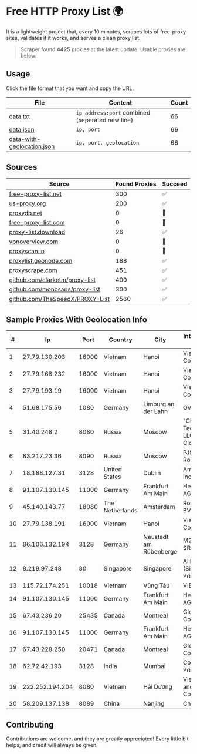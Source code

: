 
# Free HTTP Proxy List 🌍

It is a lightweight project that, every 10 minutes, scrapes lots of free-proxy sites, validates if it works, and serves a clean proxy list.


> Scraper found **4425** proxies at the latest update. Usable proxies are below.

## Usage

Click the file format that you want and copy the URL.


|File|Content|Count|
|----|-------|-----|
|[data.txt](https://raw.githubusercontent.com/themiralay/Proxy-List-World/master/data.txt)|`ip_address:port` combined (seperated new line)|66|
|[data.json](https://raw.githubusercontent.com/themiralay/Proxy-List-World/master/data.json)|`ip, port`|66|
|[data-with-geolocation.json](https://raw.githubusercontent.com/themiralay/Proxy-List-World/master/data-with-geolocation.json)|`ip, port, geolocation`|66|

## Sources

|Source|Found Proxies|Succeed|
|------|-------------|-------|
|[free-proxy-list.net](https://free-proxy-list.net)|300|✅|
|[us-proxy.org](https://www.us-proxy.org)|200|✅|
|[proxydb.net](http://proxydb.net)|0|🚫|
|[free-proxy-list.com](https://free-proxy-list.com/?page=&port=&type%5B%5D=http&type%5B%5D=https&up_time=0&search=Search)|0|🚫|
|[proxy-list.download](https://www.proxy-list.download/HTTP)|26|✅|
|[vpnoverview.com](https://vpnoverview.com/privacy/anonymous-browsing/free-proxy-servers)|0|🚫|
|[proxyscan.io](https://www.proxyscan.io)|0|🚫|
|[proxylist.geonode.com](https://proxylist.geonode.com/api/proxy-list?limit=300&page=1&sort_by=lastChecked&sort_type=desc&protocols=http,https)|188|✅|
|[proxyscrape.com](https://api.proxyscrape.com/v2/?request=displayproxies&protocol=http&timeout=10000&country=all&ssl=all&anonymity=all)|451|✅|
|[github.com/clarketm/proxy-list](https://raw.githubusercontent.com/clarketm/proxy-list/master/proxy-list-raw.txt)|400|✅|
|[github.com/monosans/proxy-list](https://raw.githubusercontent.com/monosans/proxy-list/main/proxies/http.txt)|300|✅|
|[github.com/TheSpeedX/PROXY-List](https://raw.githubusercontent.com/TheSpeedX/PROXY-List/master/http.txt)|2560|✅|


## Sample Proxies With Geolocation Info

|#|Ip|Port|Country|City|Internet Service Provider|
|-|--|----|-------|----|-------------------------|
|1|27.79.130.203|16000|Vietnam|Hanoi|Viettel Corporation|
|2|27.79.168.232|16000|Vietnam|Hanoi|Viettel Corporation|
|3|27.79.193.19|16000|Vietnam|Hanoi|Viettel Corporation|
|4|51.68.175.56|1080|Germany|Limburg an der Lahn|OVH SAS|
|5|31.40.248.2|8080|Russia|Moscow|"Cloud Technologies" LLC trading as Cloud.ru|
|6|83.217.23.36|8090|Russia|Moscow|PJSC Rostelecom|
|7|18.188.127.31|3128|United States|Dublin|Amazon.com, Inc.|
|8|91.107.130.145|11000|Germany|Frankfurt Am Main|Hetzner Online AG|
|9|45.140.143.77|18080|The Netherlands|Amsterdam|RoyaleHosting BV|
|10|27.79.138.191|16000|Vietnam|Hanoi|Viettel Corporation|
|11|86.106.132.194|3128|Germany|Neustadt am Rübenberge|M247 Europe SRL|
|12|8.219.97.248|80|Singapore|Singapore|Alibaba Cloud (Singapore) Private Limited|
|13|115.72.174.251|10018|Vietnam|Vũng Tàu|VIETELmetro|
|14|91.107.130.145|11000|Germany|Frankfurt Am Main|Hetzner Online AG|
|15|67.43.236.20|25435|Canada|Montreal|GloboTech Communications|
|16|91.107.130.145|11000|Germany|Frankfurt Am Main|Hetzner Online AG|
|17|67.43.228.250|20471|Canada|Montreal|GloboTech Communications|
|18|62.72.42.193|3128|India|Mumbai|Contabo Asia Private Limited|
|19|222.252.194.204|8080|Vietnam|Hải Dương|VietNam Post and Telecom Corporation|
|20|58.209.137.138|8089|China|Nanjing|China Telecom|



## Contributing

Contributions are welcome, and they are greatly appreciated! Every
little bit helps, and credit will always be given.

